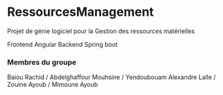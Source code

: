 # RessourcesManagement

Projet de génie logiciel pour la Gestion des ressources matérielles

Frontend Angular
Backend Spring boot

### Membres du groupe ###

Baiou Rachid /
Abdelghaffour Mouhsine /
Yendoubouam Alexandre Lalle /
Zouine Ayoub /
Mimoune Ayoub
